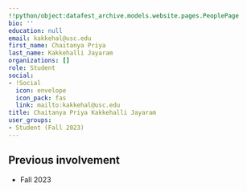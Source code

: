 ```yaml
---
!!python/object:datafest_archive.models.website.pages.PeoplePage
bio: ''
education: null
email: kakkehal@usc.edu
first_name: Chaitanya Priya
last_name: Kakkehalli Jayaram
organizations: []
role: Student
social:
- !Social
  icon: envelope
  icon_pack: fas
  link: mailto:kakkehal@usc.edu
title: Chaitanya Priya Kakkehalli Jayaram
user_groups:
- Student (Fall 2023)
---
```



## Previous involvement

* Fall 2023

